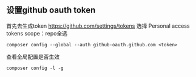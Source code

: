 ## 设置github oauth token
首先去生成token
https://github.com/settings/tokens
选择 Personal access tokens
scope：repo全选

```shell
composer config --global --auth github-oauth.github.com <token>
```
查看全局配置是否生效
```shell
composer config -l -g
```